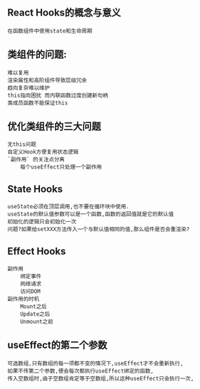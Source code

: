 ## React Hooks的概念与意义
	在函数组件中使用state和生命周期

## 类组件的问题:
	难以复用
	渲染属性和高阶组件导致层级冗余
	趋向复杂难以维护
	this指向困扰 而内联函数过度创建新句柄
	类成员函数不能保证this

## 优化类组件的三大问题
	无this问题
	自定义Hook方便复用状态逻辑
	`副作用` 的关注点分离
		每个useEffect只处理一个副作用

## State Hooks
	useState必须在顶层调用,也不要在循环块中使用.
	useState的默认值参数可以是一个函数,函数的返回值就是它的默认值
	初始化的逻辑只会初始化一次
	问题?如果给setXXX方法传入一个与默认值相同的值,那么组件是否会重渲染?

## Effect Hooks
	副作用
		绑定事件
		网络请求
		访问DOM
	副作用的时机
		Mount之后
		Update之后
		Unmount之前

## useEffect的第二个参数
	可选数组,只有数组的每一项都不变的情况下,useEffect才不会重新执行,
	如果不传第二个参数,便会每次都执行useEffect绑定的函数,
	传入空数组时,由于空数组肯定等于空数组,所以这种useEffect只会执行一次,
	
